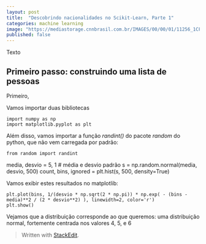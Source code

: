 ```yaml
---
layout: post
title:  "Descobrindo nacionalidades no Scikit-Learn, Parte 1"
categories: machine learning
image: "https://mediastorage.cnnbrasil.com.br/IMAGES/00/00/01/11256_1CF540E9ECDD54CB.jpg"
published: false
---
```

Texto
	

## Primeiro passo: construindo uma lista de pessoas

Primeiro, 

Vamos importar duas bibliotecas

    import numpy as np
    import matplotlib.pyplot as plt

Além disso, vamos importar a função *randint()* do pacote *random* do python, que não vem carregada por padrão:

    from random import randint

media, desvio = 5, 1 # média e desvio padrão
s = np.random.normal(media, desvio, 500)
count, bins, ignored = plt.hist(s, 500, density=True)

Vamos exibir estes resultados no matplotlib:

    plt.plot(bins, 1/(desvio * np.sqrt(2 * np.pi)) * np.exp( - (bins - media)**2 / (2 * desvio**2) ), linewidth=2, color='r')
    plt.show()
  
  Vejamos que a distribuição corresponde ao que queremos: uma distribuição normal, fortemente centrada nos valores 4, 5, e 6

> Written with [StackEdit](https://stackedit.io/).


<!--stackedit_data:
eyJoaXN0b3J5IjpbOTk0MTI2MzI5XX0=
-->